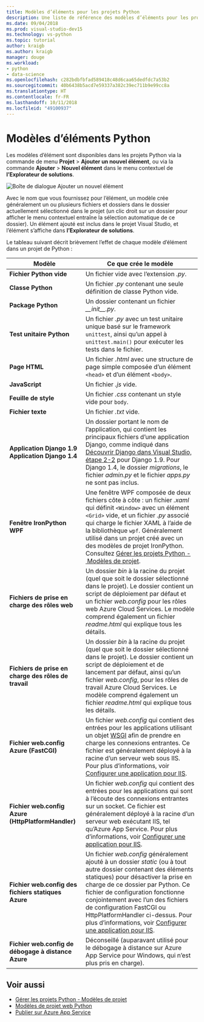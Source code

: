 ```yaml
---
title: Modèles d’éléments pour les projets Python
description: Une liste de référence des modèles d’éléments pour les projets Python qui sont disponibles via la fonction Ajouter > Nouvel élément de boîte de dialogue dans Visual Studio.
ms.date: 09/04/2018
ms.prod: visual-studio-dev15
ms.technology: vs-python
ms.topic: tutorial
author: kraigb
ms.author: kraigb
manager: douge
ms.workload:
- python
- data-science
ms.openlocfilehash: c282bdbfbfad589418c48d6caa65dedfdc7a53b2
ms.sourcegitcommit: 40b6438b5acd7e59337a382c39ec711b9e99cc8a
ms.translationtype: HT
ms.contentlocale: fr-FR
ms.lasthandoff: 10/11/2018
ms.locfileid: "49100937"
---
```

# <a name="python-item-templates"></a>Modèles d’éléments Python

Les modèles d’élément sont disponibles dans les projets Python via la commande de menu **Projet** > **Ajouter un nouvel élément**, ou via la commande **Ajouter** > **Nouvel élément** dans le menu contextuel de **l’Explorateur de solutions**.

![Boîte de dialogue Ajouter un nouvel élément](media/project-item-templates.png)

Avec le nom que vous fournissez pour l’élément, un modèle crée généralement un ou plusieurs fichiers et dossiers dans le dossier actuellement sélectionné dans le projet (un clic droit sur un dossier pour afficher le menu contextuel entraîne la sélection automatique de ce dossier). Un élément ajouté est inclus dans le projet Visual Studio, et l’élément s’affiche dans **l’Explorateur de solutions**.

Le tableau suivant décrit brièvement l’effet de chaque modèle d’élément dans un projet de Python :

| Modèle | Ce que crée le modèle |
| --- | --- |
| **Fichier Python vide** | Un fichier vide avec l’extension *.py*. |
| **Classe Python** | Un fichier *.py* contenant une seule définition de classe Python vide. |
| **Package Python** | Un dossier contenant un fichier *\_\_init\_\_.py*. |
| **Test unitaire Python** | Un fichier *.py* avec un test unitaire unique basé sur le framework `unittest`, ainsi qu’un appel à `unittest.main()` pour exécuter les tests dans le fichier. |
| **Page HTML** | Un fichier *.html* avec une structure de page simple composée d’un élément `<head>` et d’un élément `<body>`. |
| **JavaScript** | Un fichier *.js* vide. |
| **Feuille de style** | Un fichier *.css* contenant un style vide pour `body`. |
| **Fichier texte** | Un fichier *.txt* vide. |
| **Application Django 1.9**<br/>**Application Django 1.4** | Un dossier portant le nom de l’application, qui contient les principaux fichiers d’une application Django, comme indiqué dans [Découvrir Django dans Visual Studio, étape 2-2](learn-django-in-visual-studio-step-02-create-an-app.md#step-2-1-create-an-app-with-a-default-structure) pour Django 1.9. Pour Django 1.4, le dossier *migrations*, le fichier *admin.py* et le fichier *apps.py* ne sont pas inclus. |
| **Fenêtre IronPython WPF** | Une fenêtre WPF composée de deux fichiers côte à côte : un fichier *.xaml* qui définit `<Window>` avec un élément `<Grid>` vide, et un fichier *.py* associé qui charge le fichier XAML à l’aide de la bibliothèque `wpf`. Généralement utilisé dans un projet créé avec un des modèles de projet IronPython. Consultez [Gérer les projets Python - Modèles de projet](managing-python-projects-in-visual-studio.md#project-templates). |
| **Fichiers de prise en charge des rôles web** | Un dossier *bin* à la racine du projet (quel que soit le dossier sélectionné dans le projet). Le dossier contient un script de déploiement par défaut et un fichier *web.config* pour les rôles web Azure Cloud Services. Le modèle comprend également un fichier *readme.html* qui explique tous les détails. |
| **Fichiers de prise en charge des rôles de travail** | Un dossier *bin* à la racine du projet (quel que soit le dossier sélectionné dans le projet). Le dossier contient un script de déploiement et de lancement par défaut, ainsi qu’un fichier *web.config*, pour les rôles de travail Azure Cloud Services. Le modèle comprend également un fichier *readme.html* qui explique tous les détails. |
| **Fichier web.config Azure (FastCGI)** | Un fichier *web.config* qui contient des entrées pour les applications utilisant un objet [WSGI](https://wsgi.readthedocs.io/en/latest/) afin de prendre en charge les connexions entrantes. Ce fichier est généralement déployé à la racine d’un serveur web sous IIS. Pour plus d’informations, voir [Configurer une application pour IIS](configure-web-apps-for-iis-windows.md). |
| **Fichier web.config Azure (HttpPlatformHandler)** | Un fichier *web.config* qui contient des entrées pour les applications qui sont à l’écoute des connexions entrantes sur un socket. Ce fichier est généralement déployé à la racine d’un serveur web exécutant IIS, tel qu’Azure App Service. Pour plus d’informations, voir [Configurer une application pour IIS](configure-web-apps-for-iis-windows.md). |
| **Fichier web.config des fichiers statiques Azure** | Un fichier *web.config* généralement ajouté à un dossier *static* (ou à tout autre dossier contenant des éléments statiques) pour désactiver la prise en charge de ce dossier par Python. Ce fichier de configuration fonctionne conjointement avec l’un des fichiers de configuration FastCGI ou HttpPlatformHandler ci-dessus. Pour plus d’informations, voir [Configurer une application pour IIS](configure-web-apps-for-iis-windows.md). |
| **Fichier web.config de débogage à distance Azure** | Déconseillé (auparavant utilisé pour le débogage à distance sur Azure App Service pour Windows, qui n’est plus pris en charge). |

## <a name="see-also"></a>Voir aussi

- [Gérer les projets Python - Modèles de projet](managing-python-projects-in-visual-studio.md#project-templates)
- [Modèles de projet web Python](python-web-application-project-templates.md)
- [Publier sur Azure App Service](publishing-python-web-applications-to-azure-from-visual-studio.md)
